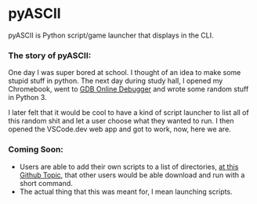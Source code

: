# pyASCII

pyASCII is Python script/game launcher that displays in the CLI.

### The story of pyASCII:

One day I was super bored at school. I thought of an idea to make some stupid stuff in python.
The next day during study hall, I opened my Chromebook, went to [GDB Online Debugger](https://www.onlinegdb.com "Online GDB") and wrote some random stuff in Python 3.

I later felt that it would be cool to have a kind of script launcher to list all of this random shit and let a user choose what they wanted to run. I then opened the VSCode.dev web app and got to work, now, here we are.

### Coming Soon:

+ Users are able to add their own scripts to a list of directories, [at this Github Topic](https:// "This isn't a feature yet!"), that other users would be able download and run with a short command.
+ The actual thing that this was meant for, I mean launching scripts.

<!-- [here](https://www.electra-dev.xyz "This isn't a feature yet!") -->